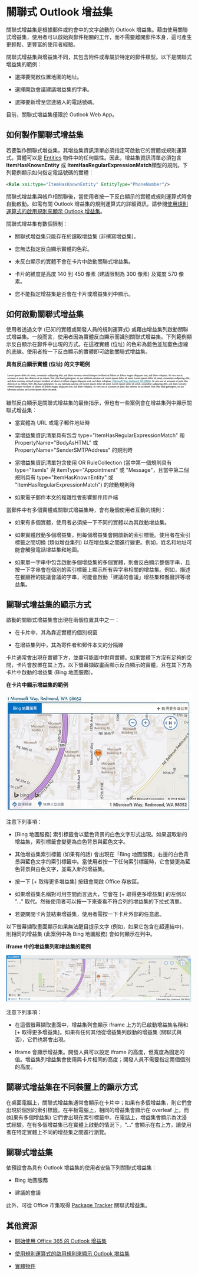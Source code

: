
# 關聯式 Outlook 增益集

關聯式增益集是根據郵件或約會中的文字啟動的 Outlook 增益集。藉由使用關聯式增益集，使用者可以啟始與郵件相關的工作，而不需要離開郵件本身，這可產生更輕鬆、更豐富的使用者經驗。

關聯式增益集與增益集不同，其包含附件或專屬於特定的郵件類型。以下是關聯式增益集的範例：


- 選擇要開啟位置地圖的地址。
    
- 選擇開啟會議建議增益集的字串。
    
- 選擇要新增至您連絡人的電話號碼。
    
目前，關聯式增益集僅限於 Outlook Web App。

## 如何製作關聯式增益集

若要製作關聯式增益集，其增益集資訊清單必須指定可啟動它的實體或規則運算式。實體可以是 [Entities](../../reference/outlook/simple-types.md) 物件中的任何屬性。因此，增益集資訊清單必須包含 **ItemHasKnownEntity** 或 **ItemHasRegularExpressionMatch**類型的規則。下列範例顯示如何指定電話號碼的實體︰


```XML
<Rule xsi:type="ItemHasKnownEntity" EntityType="PhoneNumber"/>

```

關聯式增益集與帳戶相關聯後，當使用者按一下反白顯示的實體或規則運算式時會自動啟動。如需有關 Outlook 增益集的規則運算式的詳細資訊，請參閱[使用規則運算式的啟用規則來顯示 Outlook 增益集](../outlook/use-regular-expressions-to-show-an-outlook-add-in.md)。

關聯式增益集有數個限制︰


- 關聯式增益集只能存在於讀取增益集 (非撰寫增益集)。
    
- 您無法指定反白顯示實體的色彩。
    
- 未反白顯示的實體不會在卡片中啟動關聯式增益集。
    
- 卡片的維度是高度 140 到 450 像素 (建議限制為 300 像素) 及寬度 570 像素。
    
- 您不能指定增益集是否會在卡片或增益集列中顯示。
    

## 如何啟動關聯式增益集

使用者透過文字 (已知的實體或開發人員的規則運算式) 或藉由增益集列啟動關聯式增益集。一般而言，使用者因為實體反白顯示而識別關聯式增益集。下列範例顯示反白顯示在郵件中出現的方式。在這裡實體 (位址) 的色彩為藍色並加藍色虛線的底線。使用者按一下反白顯示的實體即可啟動關聯式增益集。 


**具有反白顯示實體 (位址) 的文字範例**

![顯示段落中反白顯示的實體](../../images/828175bb-4579-4454-abbd-1987fffe5052.jpg)

雖然反白顯示是關聯式增益集的最佳指示，但也有一些案例會在增益集列中顯示關聯式增益集：

- 當實體為 URL 或電子郵件地址時
    
- 當增益集資訊清單具有包含 type="ItemHasRegularExpressionMatch" 和 PropertyName="BodyAsHTML" 或 PropertyName="SenderSMTPAddress" 的規則時
    
- 當增益集資訊清單包含使用 OR RuleCollection (當中第一個規則具有 type="ItemIs" 與 itemType="Appointment" 或 "Message"，且當中第二個規則具有 type="ItemHasKnownEntity" 或 "ItemHasRegularExpressionMatch") 的啟動規則時
    
- 如果電子郵件本文的複雜性會影響郵件用戶端
    
當郵件中有多個實體或關聯式增益集時，會有幾個使用者互動的規則︰



- 如果有多個實體，使用者必須按一下不同的實體以為其啟動增益集。
    
- 如果實體啟動多個增益集，則每個增益集會開啟新的索引標籤。使用者在索引標籤之間切換 (類似增益集列) 以在增益集之間進行變更。例如，姓名和地址可能會觸發電話增益集和地圖。
    
- 如果單一字串中包含啟動多個增益集的多個實體，則會反白顯示整個字串，且按一下字串會在個別的索引標籤上顯示所有與字串相關的增益集。例如，描述在餐廳裡的提議會議的字串，可能會啟動「建議的會議」增益集和餐廳評等增益集。
    

## 關聯式增益集的顯示方式

啟動的關聯式增益集會出現在兩個位置其中之一︰


- 在卡片中，其為靠近實體的個別視窗
    
- 在增益集列中，其為寄件者和郵件本文的分隔線
    
卡片通常會出現在實體下方，並盡可能置中對齊實體。如果實體下方沒有足夠的空間，卡片會放置在其上方。以下螢幕擷取畫面顯示反白顯示的實體，且在其下方為卡片中啟動的增益集 (Bing 地圖服務)。


**在卡片中顯示增益集的範例**

![在卡片中顯示內容應用程式](../../images/59bcabc2-7cb0-4b9b-bb9f-06089dca9c31.png)

注意下列事項：

- [Bing 地圖服務] 索引標籤會以藍色背景的白色文字形式出現。如果選取新的增益集，索引標籤會變更為白色背景與藍色文字。
    
- 其他增益集索引標籤 (如果有的話) 會出現在「Bing 地圖服務」右邊的白色背景與藍色文字的索引標籤中。當使用者按一下任何索引標籤時，它會變更為藍色背景與白色文字，並載入新的增益集。
    
- 按一下 [+ 取得更多增益集] 按鈕會開啟 Office 存放區。
    
- 如果增益集名稱對可用空間而言過大，它會在 [+ 取得更多增益集] 的左側以 "..." 取代。然後使用者可以按一下來查看不符合列的增益集的下拉式清單。
    
- 若要關閉卡片並結束增益集，使用者需按一下卡片外部的任意處。
    
以下螢幕擷取畫面顯示如果無法醒目提示文字 (例如，如果它包含在超連結中)，則相同的增益集 (此案例中為 Bing 地圖服務) 會如何顯示在列中。


**iframe 中的增益集列和增益集的範例**

![顯示 iframe 上方應用程式列顯示應用程式](../../images/4adce8d2-6957-4d80-b365-7a36dc3cef11.jpg)

注意下列事項：

- 在這個螢幕擷取畫面中，增益集列會顯示 iframe 上方的已啟動增益集名稱和 [+ 取得更多增益集]。如果有任何其他從增益集列啟動的增益集 (關聯式與否)，它們也將會出現。
    
- Iframe 會顯示增益集。開發人員可以設定 iframe 的高度，但寬度為固定的值。增益集列增益集會使用與卡片相同的高度；開發人員不需要指定兩個個別的高度。
    

## 關聯式增益集在不同裝置上的顯示方式

在桌面電腦上，關聯式增益集通常會顯示在卡片中；如果有多個增益集，則它們會出現於個別的索引標籤。在平板電腦上，相同的增益集會顯示在 overleaf 上，而 (如果有多個增益集) 它們會出現在索引標籤中。在電話上，增益集會顯示為沈浸式經驗。在有多個增益集已在實體上啟動的情況下，"..." 會顯示在右上方，讓使用者在特定實體上不同的增益集之間進行瀏覽。


## 關聯式增益集

依預設會為具有 Outlook 增益集的使用者安裝下列關聯式增益集︰


- Bing 地圖服務 
    
- 建議的會議
    
此外，可從 Office 市集取得 [Package Tracker](https://store.office.com/package-tracker-WA104162083.aspx?assetid=WA104162083.aspx) 關聯式增益集。


## 其他資源



- [開始使用 Office 365 的 Outlook 增益集](https://dev.outlook.com/MailAppsGettingStarted/GetStarted.aspx)
    
- [使用規則運算式的啟用規則來顯示 Outlook 增益集](../outlook/use-regular-expressions-to-show-an-outlook-add-in.md)

- [實體物件](../../reference/outlook/simple-types.md)
    
